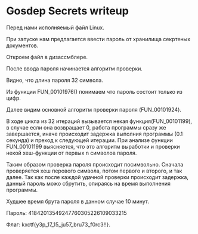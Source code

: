 # Gosdep Secrets writeup

Перед нами исполняемый файл Linux.

При запуске нам предлагается ввести пароль от хранилища секртеных документов.

Откроем файл в дизассмблере.

После ввода пароля начинается алгоритм проверки. 

Видно, что длина пароля 32 символа.

Из функции FUN_00101976() понимаем что пароль состоит только из цифр.

Далее видим основной алгоритм проверки пароля (FUN_00101924).

В ходе цикла из 32 итераций вызывается некая функция(FUN_00101199), в случае если она возвращает 0, работа программы сразу же завершается, иначе происходит задержка выполния программы (0.1 секунда) и преход к следующей итерации.
При анализе функции FUN_00101199 выясняется, что это алгоритм выработки и проверки некой хеш-функции от первых n символов пароля.

Таким образом проверка пароля происходит посимвольно. Сначала проверяется хеш перового символа, потом первого и второго, и так далее. Так как после каждой удачной проверки происходит задержка, данный пароль можо сбрутить, опираясь на время выполнения программы.

Худшее время брута пароля в данном случае 10 минут.

Пароль: 41842013549247760305226109033215

Флаг: kxctf{y3p_17_15_ju57_bru73_f0rc3!!}.


